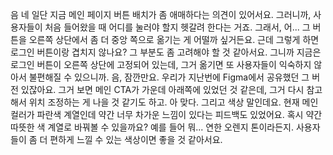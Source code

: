 음 네 일단 지금 메인 페이지 버튼 배치가 좀 애매하다는 의견이 있어서요. 그러니까, 사용자들이 처음 들어왔을 때 어디를 눌러야 할지 헷갈려 한다는 거죠. 그래서, 어... 그 버튼을 오른쪽 상단에서 좀 더 중앙 쪽으로 옮기는 게 어떨까 싶거든요.
근데 그렇게 하면 로그인 버튼이랑 겹치지 않나요? 그 부분도 좀 고려해야 할 것 같아서요. 그니까 지금은 로그인 버튼이 오른쪽 상단에 고정되어 있는데, 그거 옮기면 또 사용자들이 익숙하지 않아서 불편해질 수 있으니까. 음, 잠깐만요. 우리가 지난번에 Figma에서 공유했던 그 버전 있잖아요. 그거 보면 메인 CTA가 가운데 아래쪽에 있었던 것 같은데, 그거 다시 참고해서 위치 조정하는 게 나을 것 같기도 하고.
아 맞다. 그리고 색상 말인데요. 현재 메인 컬러가 파란색 계열인데 약간 너무 차가운 느낌이 있다는 피드백도 있었어요. 혹시 약간 따뜻한 색 계열로 바꿔볼 수 있을까요? 예를 들어 뭐... 연한 오렌지 톤이라든지. 사용자들이 좀 더 편하게 느낄 수 있는 색상이면 좋을 것 같아서요.